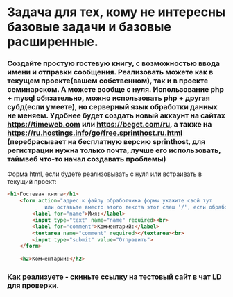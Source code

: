 # Задача для тех, кому не интересны базовые задачи и базовые расширенные.

### Создайте простую гостевую книгу, с возможностью ввода имени и отправки сообщения. Реализовать можете как в текущем проекте(вашем собственном), так и в проекте семинарском. А можете вообще с нуля. Использование php + mysql обязательно, можно использовать php + другая субд(если умеете), но серверный язык обработки данных не меняем. Удобнее будет создать новый аккаунт на сайтах https://timeweb.com или https://beget.com/ru, а также на https://ru.hostings.info/go/free.sprinthost.ru.html (перебрасывает на бесплатную версию sprinthost, для регистрации нужна только почта, лучше его использовать, таймвеб что-то начал создавать проблемы)

Форма html, если будете реализовывать с нуля или встраивать в текущий проект:

```html
<h1>Гостевая книга</h1>
    <form action="адрес к файлу обработчика формы укажите свой тут
            или оставьте вместо этого текста этот слеш '/', если обработчик будет в одном и том же файле " method="post">
        <label for="name">Имя:</label>
        <input type="text" name="name" required><br>
        <label for="comment">Комментарий:</label>
        <textarea name="comment" required></textarea><br>
        <input type="submit" value="Отправить">
    </form>
    
    <h2>Комментарии:</h2>
```

### Как реализуете - скиньте ссылку на тестовый сайт в чат LD для проверки. 

